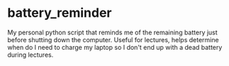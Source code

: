 # battery_reminder
My personal python script that reminds me of the remaining battery just before shutting down the computer. Useful for lectures, helps determine when do I need to charge my laptop so I don't end up with a dead battery during lectures.
